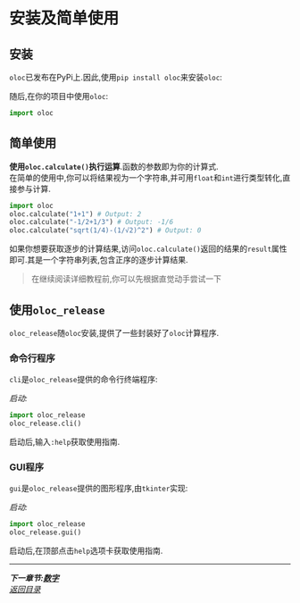 # 安装及简单使用  

## 安装  

`oloc`已发布在PyPi上.因此,使用`pip install oloc`来安装`oloc`:  

随后,在你的项目中使用`oloc`:  
```python
import oloc
```

## 简单使用  

**使用`oloc.calculate()`执行运算**.函数的参数即为你的计算式.  
在简单的使用中,你可以将结果视为一个字符串,并可用`float`和`int`进行类型转化,直接参与计算.  

```python
import oloc
oloc.calculate("1+1") # Output: 2
oloc.calculate("-1/2+1/3") # Output: -1/6
oloc.calculate("sqrt(1/4)-(1/√2)^2") # Output: 0
```

如果你想要获取逐步的计算结果,访问`oloc.calculate()`返回的结果的`result`属性即可.其是一个字符串列表,包含正序的逐步计算结果.  

> 在继续阅读详细教程前,你可以先根据直觉动手尝试一下  

## 使用`oloc_release`  

`oloc_release`随`oloc`安装,提供了一些封装好了`oloc`计算程序.  

### 命令行程序  

`cli`是`oloc_release`提供的命令行终端程序:  

*启动:*  
```python
import oloc_release
oloc_release.cli()
```

启动后,输入`:help`获取使用指南.  

### GUI程序  

`gui`是`oloc_release`提供的图形程序,由`tkinter`实现:  

*启动:*  
```python
import oloc_release
oloc_release.gui()
```

启动后,在顶部点击`help`选项卡获取使用指南.  

---  
***下一章节:[数字](数字.md)***  
*[返回目录](使用教程目录.md)*  
